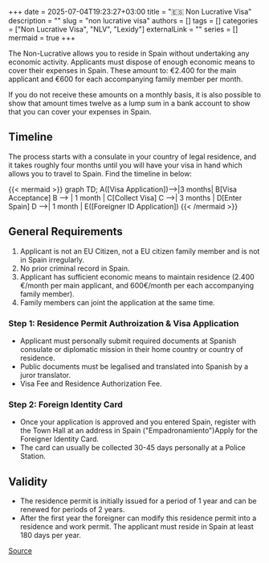 +++ 
date = 2025-07-04T19:23:27+03:00
title = "🇪🇸 Non Lucrative Visa"
description = ""
slug = "non lucrative visa"
authors = []
tags = []
categories = ["Non Lucrative Visa", "NLV", "Lexidy"]
externalLink = ""
series = []
mermaid = true
+++

The Non-Lucrative allows you to reside in Spain without undertaking any economic activity. Applicants must dispose of enough economic means to cover their expenses in Spain. These amount to: €2.400 for the main applicant and €600 for each accompanying family member per month. 

If you do not receive these amounts on a monthly basis, it is also possible to show that amount times twelve as a lump sum in a bank account to show that you can cover your expenses in Spain.

## Timeline
The process starts with a consulate in your country of legal residence, and it takes roughly four months until you will have your visa in hand which allows you to travel to Spain. Find the timeline in below:

{{< mermaid >}}
graph TD;
    A([Visa Application])-->|3 months| B[Visa Acceptance]
    B --> | 1 month | C[Collect Visa]
    C -->| 3 months | D[Enter Spain]
    D -->| 1 month | E([Foreigner ID Application])
{{< /mermaid >}}


## General Requirements
1.  Applicant is not an EU Citizen, not a EU citizen family member and is not in Spain irregularly.
2. No prior criminal record in Spain.
3. Applicant has sufficient economic means to maintain residence (2.400 €/month per main applicant, and 600€/month per each accompanying family member).
4. Family members can joint the application at the same time.

### Step 1: Residence Permit Authroization & Visa Application
- Applicant must personally submit required documents at Spanish consulate or diplomatic mission in their home country or country of residence.
- Public documents must be legalised and  translated into Spanish by a juror translator.
- Visa Fee and Residence Authorization Fee.

### Step 2: Foreign Identity Card
- Once your application is approved and you entered Spain, register with the Town Hall at an address in Spain ("Empadronamiento")Apply for the Foreigner Identity Card.
- The card can usually be collected 30-45 days  personally at a Police Station.

## Validity

- The residence permit is initially issued for a period of 1 year and can be renewed for periods of 2 years. 
- After the first year the foreigner can modify this residence permit into a residence and work permit. The applicant must reside in Spain at least 180 days per year.

[Source](https://view.genially.com/6155e370a4af760dd58d4a50)